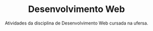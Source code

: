 <h1 align="center">Desenvolvimento Web</h1>

<p align="center">
  Atividades da disciplina de Desenvolvimento Web cursada na ufersa.
</p>
